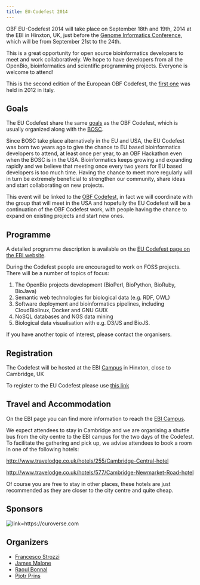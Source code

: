 ```yaml
---
title: EU-Codefest 2014
---
```


OBF EU-Codefest 2014 will take place on September 18th and 19th, 2014 at
the EBI in Hinxton, UK, just before the [Genome Informatics
Conference](https://registration.hinxton.wellcome.ac.uk/display_info.asp?id=406),
which will be from September 21st to the 24th.

This is a great opportunity for open source bioinformatics developers to
meet and work collaboratively. We hope to have developers from all the
OpenBio, bioinformatics and scientific programming projects. Everyone is
welcome to attend!

This is the second edition of the European OBF Codefest, the [first
one](http://www.open-bio.org/wiki/EU_Codefest_2012) was held in 2012 in
Italy.

Goals
-----

The EU Codefest share the same
[goals](http://www.open-bio.org/wiki/Codefest_2014#Goals) as the OBF
Codefest, which is usually organized along with the
[BOSC](http://www.open-bio.org/wiki/BOSC).

Since BOSC take place alternatively in the EU and USA, the EU Codefest
was born two years ago to give the chance to EU based bioinformatics
developers to attend, at least once per year, to an OBF Hackathon even
when the BOSC is in the USA. Bioinformatics keeps growing and expanding
rapidly and we believe that meeting once every two years for EU based
developers is too much time. Having the chance to meet more regularly
will in turn be extremely beneficial to strengthen our community, share
ideas and start collaborating on new projects.

This event will be linked to the [OBF
Codefest](http://www.open-bio.org/wiki/Codefest_2014), in fact we will
coordinate with the group that will meet in the USA and hopefully the EU
Codefest will be a continuation of the OBF Codefest work, with people
having the chance to expand on existing projects and start new ones.

Programme
---------

A detailed programme description is available on the [EU Codefest page
on the EBI website](http://www.ebi.ac.uk/training/course/eu-codefest).

During the Codefest people are encouraged to work on FOSS projects.
There will be a number of topics of focus:

1.  The OpenBio projects development (BioPerl, BioPython,
    BioRuby, BioJava)
2.  Semantic web technologies for biological data (e.g. RDF, OWL)
3.  Software deployment and bioinformatics pipelines, including
    CloudBiolinux, Docker and GNU GUIX
4.  NoSQL databases and NGS data mining
5.  Biological data visualisation with e.g. D3/JS and BioJS.

If you have another topic of interest, please contact the organisers.

Registration
------------

The Codefest will be hosted at the EBI [Campus](http://www.ebi.ac.uk) in
Hinxton, close to Cambridge, UK

To register to the EU Codefest please use [this
link](http://embl-web.ungerboeck.com/reg/reg_p1_form.aspx?oc=20&ct=GBPNORMAL&eventid=5356)

Travel and Accommodation
------------------------

On the EBI page you can find more information to reach the [EBI
Campus](http://www.ebi.ac.uk/about/travel).

We expect attendees to stay in Cambridge and we are organising a shuttle
bus from the city centre to the EBI campus for the two days of the
Codefest. To facilitate the gathering and pick up, we advise attendees
to book a room in one of the following hotels:

<http://www.travelodge.co.uk/hotels/255/Cambridge-Central-hotel>

<http://www.travelodge.co.uk/hotels/577/Cambridge-Newmarket-Road-hotel>

Of course you are free to stay in other places, these hotels are just
recommended as they are closer to the city centre and quite cheap.

Sponsors
--------

![
link=<https://curoverse.com>](Curoverse.png  " link=https://curoverse.com")

Organizers
----------

-   [Francesco Strozzi](https://github.com/fstrozzi)
-   [James Malone](http://www.ebi.ac.uk/~malone/)
-   [Raoul Bonnal](https://github.com/helios)
-   [Pjotr Prins](http://thebird.nl/)


